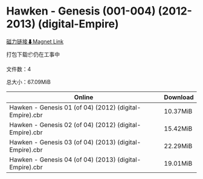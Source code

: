# Hawken - Genesis (001-004) (2012-2013) (digital-Empire)

[磁力链接⬇Magnet Link](magnet:?xt=urn:btih:35090d25a5c35d61949c903f5ce1a6298e91f9b3&dn=Hawken%20-%20Genesis%20%28001-004%29%20%282012-2013%29%20%28digital-Empire%29)

打包下载📦仍在工事中

文件数：4

总大小：67.09MiB

Online | Download
--- | ---
Hawken - Genesis 01 (of 04) (2012) (digital-Empire).cbr | 10.37MiB
Hawken - Genesis 02 (of 04) (2012) (digital-Empire).cbr | 15.42MiB
Hawken - Genesis 03 (of 04) (2013) (digital-Empire).cbr | 22.29MiB
Hawken - Genesis 04 (of 04) (2013) (digital-Empire).cbr | 19.01MiB